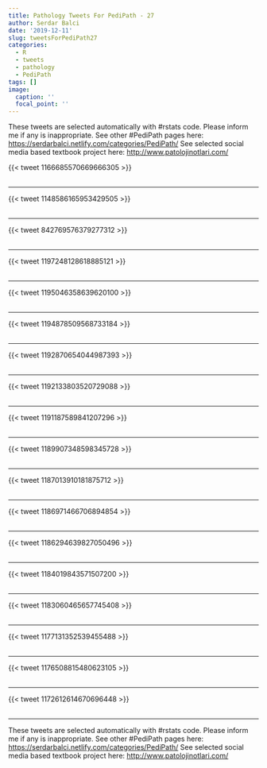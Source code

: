 ```yaml
---
title: Pathology Tweets For PediPath - 27
author: Serdar Balci
date: '2019-12-11'
slug: tweetsForPediPath27
categories:
  - R
  - tweets
  - pathology
  - PediPath
tags: []
image:
  caption: ''
  focal_point: ''
---
```



These tweets are selected automatically with #rstats code. Please inform me if any is inappropriate.
See other #PediPath pages here: https://serdarbalci.netlify.com/categories/PediPath/ 
See selected social media based textbook project here: http://www.patolojinotlari.com/

{{< tweet 1166685570669666305 >}}
<br>
<br>
<hr>
{{< tweet 1148586165953429505 >}}
<br>
<br>
<hr>
{{< tweet 842769576379277312 >}}
<br>
<br>
<hr>
{{< tweet 1197248128618885121 >}}
<br>
<br>
<hr>
{{< tweet 1195046358639620100 >}}
<br>
<br>
<hr>
{{< tweet 1194878509568733184 >}}
<br>
<br>
<hr>
{{< tweet 1192870654044987393 >}}
<br>
<br>
<hr>
{{< tweet 1192133803520729088 >}}
<br>
<br>
<hr>
{{< tweet 1191187589841207296 >}}
<br>
<br>
<hr>
{{< tweet 1189907348598345728 >}}
<br>
<br>
<hr>
{{< tweet 1187013910181875712 >}}
<br>
<br>
<hr>
{{< tweet 1186971466706894854 >}}
<br>
<br>
<hr>
{{< tweet 1186294639827050496 >}}
<br>
<br>
<hr>
{{< tweet 1184019843571507200 >}}
<br>
<br>
<hr>
{{< tweet 1183060465657745408 >}}
<br>
<br>
<hr>
{{< tweet 1177131352539455488 >}}
<br>
<br>
<hr>
{{< tweet 1176508815480623105 >}}
<br>
<br>
<hr>
{{< tweet 1172612614670696448 >}}
<br>
<br>
<hr>


These tweets are selected automatically with #rstats code. Please inform me if any is inappropriate.
See other #PediPath pages here: https://serdarbalci.netlify.com/categories/PediPath/ 
See selected social media based textbook project here: http://www.patolojinotlari.com/
